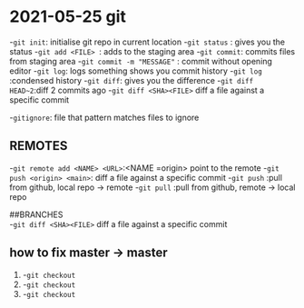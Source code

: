 
# 2021-05-25 git
-`git init`: initialise git repo in current location
-`git status` : gives you the status
-`git add <FILE> `: adds <FILE> to the staging area
-`git commit`: commits files from staging area
	-`git commit -m "MESSAGE"` : commit without opening editor
-`git log`: logs something shows you commit history
	-`git log` :condensed history
-`git diff`: gives you the difference
-`git diff HEAD~2`:diff 2 commits ago
-`git diff <SHA><FILE>` diff a file against a specific commit

-`gitignore`: file that pattern matches files to ignore
## REMOTES
-`git remote add <NAME> <URL>`:<NAME =origin> point to the remote
-`git push <origin> <main>`: diff a file against a specific commit
-`git push` <WHERE> <WHAT>:pull from github, local repo -> remote
-`git pull` <WHERE> <WHAT>:pull from github, remote -> local repo
	
##BRANCHES	
-`git diff <SHA><FILE>` diff a file against a specific commit
## how to fix master -> master
1. -`git checkout` 
2. -`git checkout` 
3. -`git checkout` 	
	
